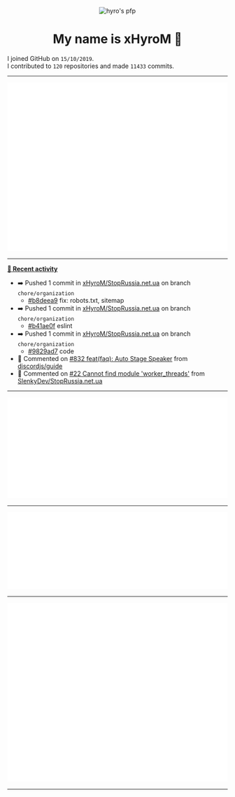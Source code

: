 <p align="center">
    <img src="https://avatars.githubusercontent.com/u/56601352" width="192" alt="hyro's pfp" />
    <h1 align="center">My name is xHyroM 👋</h1>
</p>

I joined GitHub on `15/10/2019`.  
I contributed to `120` repositories and made `11433` commits.  

___

<img src="https://github.com/xHyroM/xHyroM/blob/master/.cache/base.svg">

___

**[📰 Recent activity](https://github.com/xHyroM)**
* ➡️ Pushed 1 commit in [xHyroM/StopRussia.net.ua](https://github.com/xHyroM/StopRussia.net.ua) on branch `chore/organization`
  * [#b8deea9](https://github.com/xHyroM/StopRussia.net.ua/commit/b8deea9) fix: robots.txt, sitemap
* ➡️ Pushed 1 commit in [xHyroM/StopRussia.net.ua](https://github.com/xHyroM/StopRussia.net.ua) on branch `chore/organization`
  * [#b41ae0f](https://github.com/xHyroM/StopRussia.net.ua/commit/b41ae0f) eslint
* ➡️ Pushed 1 commit in [xHyroM/StopRussia.net.ua](https://github.com/xHyroM/StopRussia.net.ua) on branch `chore/organization`
  * [#9829ad7](https://github.com/xHyroM/StopRussia.net.ua/commit/9829ad7) code
* 💬 Commented on [#832 feat(faq): Auto Stage Speaker](https://github.com/discordjs/guide/issues/832) from [discordjs/guide](https://github.com/discordjs/guide)
* 💬 Commented on [#22 Cannot find module &#39;worker_threads&#39;](https://github.com/SlenkyDev/StopRussia.net.ua/issues/22) from [SlenkyDev/StopRussia.net.ua](https://github.com/SlenkyDev/StopRussia.net.ua)


___

<img src="https://github.com/xHyroM/xHyroM/blob/master/.cache/isocalendar.svg">

___

<img src="https://github.com/xHyroM/xHyroM/blob/master/.cache/languages.svg">

___

<img src="https://github.com/xHyroM/xHyroM/blob/master/.cache/achievements.svg">

___